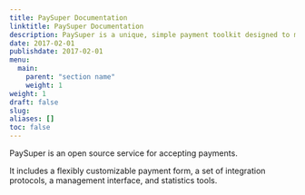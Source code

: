 ```yaml
---
title: PaySuper Documentation
linktitle: PaySuper Documentation
description: PaySuper is a unique, simple payment toolkit designed to make developers self-reliant. It’s an open-source payment service with a highly customizable payment form, an intuitive API, and comprehensible, eye-catching reports.
date: 2017-02-01
publishdate: 2017-02-01
menu:
  main:
    parent: "section name"
    weight: 1
weight: 1
draft: false
slug:
aliases: []
toc: false
---
```


PaySuper is an open source service for accepting payments.

It includes a flexibly customizable payment form, a set of integration protocols, a management interface, and statistics tools.
